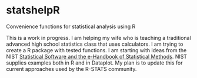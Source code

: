 # statshelpR
Convenience functions for statistical analysis using R

This is a work in progress. I am helping my wife who is teaching a traditional advanced high school statistics class that uses calculators. I am trying to create a R package with tested functions. I am starting with ideas from the NIST [Statistical Software and the e-Handbook of Statistical Methods](https://www.itl.nist.gov/div898/handbook/dataplot.htm). NIST supplies examples both in R and in Dataplot. My plan is to update this for current approaches used by the R-STATS community.
